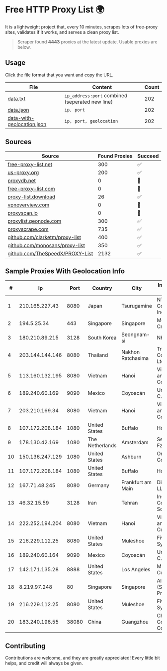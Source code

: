 
# Free HTTP Proxy List 🌍

It is a lightweight project that, every 10 minutes, scrapes lots of free-proxy sites, validates if it works, and serves a clean proxy list.


> Scraper found **4443** proxies at the latest update. Usable proxies are below.

## Usage

Click the file format that you want and copy the URL.


|File|Content|Count|
|----|-------|-----|
|[data.txt](https://raw.githubusercontent.com/themiralay/Proxy-List-World/master/data.txt)|`ip_address:port` combined (seperated new line)|202|
|[data.json](https://raw.githubusercontent.com/themiralay/Proxy-List-World/master/data.json)|`ip, port`|202|
|[data-with-geolocation.json](https://raw.githubusercontent.com/themiralay/Proxy-List-World/master/data-with-geolocation.json)|`ip, port, geolocation`|202|

## Sources

|Source|Found Proxies|Succeed|
|------|-------------|-------|
|[free-proxy-list.net](https://free-proxy-list.net)|300|✅|
|[us-proxy.org](https://www.us-proxy.org)|200|✅|
|[proxydb.net](http://proxydb.net)|0|🚫|
|[free-proxy-list.com](https://free-proxy-list.com/?page=&port=&type%5B%5D=http&type%5B%5D=https&up_time=0&search=Search)|0|🚫|
|[proxy-list.download](https://www.proxy-list.download/HTTP)|26|✅|
|[vpnoverview.com](https://vpnoverview.com/privacy/anonymous-browsing/free-proxy-servers)|0|🚫|
|[proxyscan.io](https://www.proxyscan.io)|0|🚫|
|[proxylist.geonode.com](https://proxylist.geonode.com/api/proxy-list?limit=300&page=1&sort_by=lastChecked&sort_type=desc&protocols=http,https)|300|✅|
|[proxyscrape.com](https://api.proxyscrape.com/v2/?request=displayproxies&protocol=http&timeout=10000&country=all&ssl=all&anonymity=all)|735|✅|
|[github.com/clarketm/proxy-list](https://raw.githubusercontent.com/clarketm/proxy-list/master/proxy-list-raw.txt)|400|✅|
|[github.com/monosans/proxy-list](https://raw.githubusercontent.com/monosans/proxy-list/main/proxies/http.txt)|350|✅|
|[github.com/TheSpeedX/PROXY-List](https://raw.githubusercontent.com/TheSpeedX/PROXY-List/master/http.txt)|2132|✅|


## Sample Proxies With Geolocation Info

|#|Ip|Port|Country|City|Internet Service Provider|
|-|--|----|-------|----|-------------------------|
|1|210.165.227.43|8080|Japan|Tsurugamine|NTT PC Communications, Inc.|
|2|194.5.25.34|443|Singapore|Singapore|Mod Mission Critical LLC|
|3|180.210.89.215|3128|South Korea|Seongnam-si|NHNCLOUD|
|4|203.144.144.146|8080|Thailand|Nakhon Ratchasima|True Internet Corporation CO. Ltd.|
|5|113.160.132.195|8080|Vietnam|Hanoi|VietNam Post and Telecom Corporation|
|6|189.240.60.169|9090|Mexico|Coyoacán|Uninet S.A. de C.V.|
|7|203.210.169.34|8080|Vietnam|Hanoi|VietNam Post and Telecom Corporation|
|8|107.172.208.184|1080|United States|Buffalo|HostPapa|
|9|178.130.42.169|1080|The Netherlands|Amsterdam|Servers Tech Fzco|
|10|150.136.247.129|1080|United States|Ashburn|Oracle Corporation|
|11|107.172.208.184|1080|United States|Buffalo|HostPapa|
|12|167.71.48.245|8080|Germany|Frankfurt am Main|DigitalOcean, LLC|
|13|46.32.15.59|3128|Iran|Tehran|Institute Cognitive Science Studies|
|14|222.252.194.204|8080|Vietnam|Hanoi|VietNam Post and Telecom Corporation|
|15|216.229.112.25|8080|United States|Muleshoe|Five Area Systems, LLC|
|16|189.240.60.164|9090|Mexico|Coyoacán|Uninet S.A. de C.V.|
|17|142.171.135.28|8888|United States|Los Angeles|Multacom Corporation|
|18|8.219.97.248|80|Singapore|Singapore|Alibaba Cloud (Singapore) Private Limited|
|19|216.229.112.25|8080|United States|Muleshoe|Five Area Systems, LLC|
|20|183.240.196.55|38080|China|Guangzhou|China Mobile Communications Corporation|



## Contributing

Contributions are welcome, and they are greatly appreciated! Every
little bit helps, and credit will always be given.

